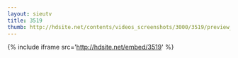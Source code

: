 ```yaml
---
layout: sieutv
title: 3519
thumb: http://hdsite.net/contents/videos_screenshots/3000/3519/preview_360p.mp4.jpg
---
```

{% include iframe src='http://hdsite.net/embed/3519' %}
 
